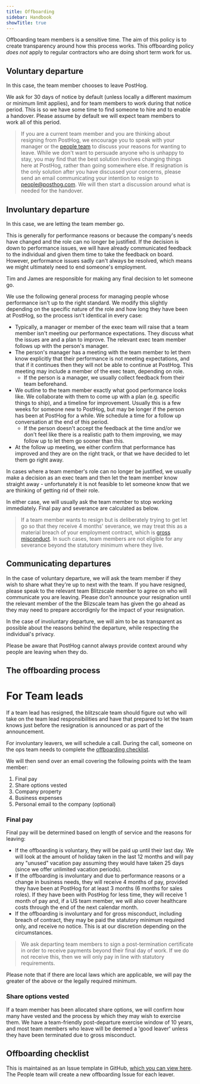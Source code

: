 ```yaml
---
title: Offboarding
sidebar: Handbook
showTitle: true
---
```


Offboarding team members is a sensitive time. The aim of this policy is to create transparency around how this process works. This offboarding policy *does not* apply to regular contractors who are doing short term work for us.

## Voluntary departure

In this case, the team member chooses to leave PostHog. 

We ask for 30 days of notice by default (unless locally a different maximum or minimum limit applies), and for team members to work during that notice period. This is so we have some time to find someone to hire and to enable a handover. Please assume by default we will expect team members to work all of this period.

> If you are a current team member and you are thinking about resigning from PostHog, we encourage you to speak with your manager or the [people team](/teams/people) to discuss your reasons for wanting to leave. While we don't want to persuade anyone who is unhappy to stay, you may find that the best solution involves changing things here at PostHog, rather than going somewhere else. If resignation is the only solution after you have discussed your concerns, please send an email communicating your intention to resign to people@posthog.com. We will then start a discussion around what is needed for the handover.

## Involuntary departure

In this case, we are letting the team member go. 

This is generally for performance reasons or because the company's needs have changed and the role can no longer be justified. If the decision is down to performance issues, we will have already communicated feedback to the individual and given them time to take the feedback on board. However, performance issues sadly can't always be resolved, which means we might ultimately need to end someone's employment. 

Tim and James are responsible for making any final decision to let someone go. 

We use the following general process for managing people whose performance isn't up to the right standard. We modify this slightly depending on the specific nature of the role and how long they have been at PostHog, so the process isn't identical in every case:

- Typically, a manager or member of the exec team will raise that a team member isn't meeting our performance expectations. They discuss what the issues are and a plan to improve. The relevant exec team member follows up with the person's manager. 
- The person's manager has a meeting with the team member to let them know explicitly that their performance is not meeting expectations, and that if it continues then they will not be able to continue at PostHog. This meeting may include a member of the exec team, depending on role. 
  - If the person is a manager, we usually collect feedback from their team beforehand. 
- We outline to the team member exactly what good performance looks like. We collaborate with them to come up with a plan (e.g. specific things to ship), and a timeline for improvement. Usually this is a few weeks for someone new to PostHog, but may be longer if the person has been at PostHog for a while. We schedule a time for a follow up conversation at the end of this period.
  - If the person doesn't accept the feedback at the time and/or we don't feel like there is a realistic path to them improving, we may follow up to let them go sooner than this. 
- At the follow up meeting, we either confirm that performance has improved and they are on the right track, or that we have decided to let them go right away. 

In cases where a team member's role can no longer be justified, we usually make a decision as an exec team and then let the team member know straight away - unfortunately it is not feasible to let someone know that we are thinking of getting rid of their role.

In either case, we will usually ask the team member to stop working immediately. Final pay and severance are calculated as below. 

> If a team member wants to resign but is deliberately trying to get let go so that they receive 4 months' severance, we may treat this as a material breach of your employment contract, which is [gross misconduct](/handbook/people/grievances#disciplinary-process). In such cases, team members are not eligible for any severance beyond the statutory minimum where they live. 

## Communicating departures

In the case of voluntary departure, we will ask the team member if they wish to share what they're up to next with the team. If you have resigned, please speak to the relevant team Blitzscale member to agree on who will communicate you are leaving. Please don't announce your resignation until the relevant member of the the Blizscale team has given the go ahead as they may need to prepare accordignly for the impact of your resignation.

In the case of involuntary departure, we will aim to be as transparent as possible about the reasons behind the departure, while respecting the individual's privacy.

Please be aware that PostHog cannot always provide context around why people are leaving when they do. 

## The offboarding process

# For Team leads

If a team lead has resigned, the blitzscale team should figure out who will take on the team lead responsibilities and have that prepared to let the team knows just before the resignation is announced or as part of the announcement. 

For involuntary leavers, we will schedule a call. During the call, someone on the ops team needs to complete the [offboarding checklist](#offboarding-checklist). 

We will then send over an email covering the following points with the team member:

1. Final pay
2. Share options vested
3. Company property
4. Business expenses
5. Personal email to the company (optional)

### Final pay

Final pay will be determined based on length of service and the reasons for leaving:

* If the offboarding is voluntary, they will be paid up until their last day. We will look at the amount of holiday taken in the last 12 months and will pay any "unused" vacation pay assuming they would have taken 25 days (since we offer unlimited vacation periods).
* If the offboarding is involuntary and due to performance reasons or a change in business needs, they will receive 4 months of pay, provided they have been at PostHog for at least 3 months (6 months for sales roles). If they have been with PostHog for less time, they will receive 1 month of pay and, if a US team member, we will also cover healthcare costs through the end of the next calendar month. 
* If the offboarding is involuntary and for gross misconduct, including breach of contract, they may be paid the statutory minimum required only, and receive no notice. This is at our discretion depending on the circumstances.

> We ask departing team members to sign a post-termination certificate in order to receive payments beyond their final day of work. If we do not receive this, then we will only pay in line with statutory requirements. 

Please note that if there are local laws which are applicable, we will pay the greater of the above or the legally required minimum.

### Share options vested

If a team member has been allocated share options, we will confirm how many have vested and the process by which they may wish to exercise them. We have a team-friendly post-departure exercise window of 10 years, and most team members who leave will be deemed a 'good leaver' unless they have been terminated due to gross misconduct. 

## Offboarding checklist

This is maintained as an Issue template in GitHub, [which you can view here](https://github.com/PostHog/company-internal/blob/master/.github/ISSUE_TEMPLATE/offboarding.md). The People team will create a new offboarding Issue for each leaver.
